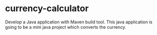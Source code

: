 # currency-calculator
 Develop a Java application with Maven build tool. This java application is going to be a mini java project which converts the currency.
